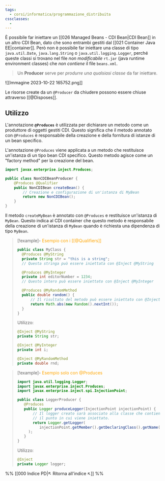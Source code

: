 ```yaml
---
tags:
  - corsi/informatica/programmazione_distribuita
cssclasses:
  - 
---
```

È possibile far iniettare un [[026 Managed Beans - CDI Bean|CDI Bean]] in un altro CDI Bean, dato che sono entrambi gestiti dal [[021 Container Java EE|container]]. Però non è possibile far iniettare una classe di tipo `java.util.Date`, `java.lang.String` o `java.util.logging.Logger`, perché queste classi si trovano nel file *non modificabile* `rt.jar` (java runtime environment classes) che *non contiene* il file `beans.xml`.

> Un **Producer** serve per *produrre una qualsiasi classe* da far iniettare.

![[Immagine 2023-10-22 165752.png]]

Le risorse create da un `@Producer` da chiudere possono essere chiuse attraverso [[@Disposes]].
## Utilizzo

L'annotazione **`@Produces`** è utilizzata per dichiarare un metodo come un produttore di oggetti gestiti CDI. Questo significa che il metodo annotato con `@Produces` è responsabile della creazione e della fornitura di istanze di un bean specifico.

L'annotazione `@Produces` viene applicata a un metodo che restituisce un'istanza di un tipo bean CDI specifico. Questo metodo agisce come un "factory method" per la creazione del bean.

```java
import javax.enterprise.inject.Produces;

public class NonCDIBeanProducer {
    @Produces @Qualifier
    public NonCDIBean createBean() {
        // Creazione e configurazione di un'istanza di MyBean
        return new NonCDIBean();
    }
}
```

Il metodo `createMyBean` è annotato con `@Produces` e restituisce un'istanza di `MyBean`. Questo indica al CDI container che questo metodo è responsabile della creazione di un'istanza di `MyBean` quando è richiesta una dipendenza di tipo `MyBean`.

> [!example]- <font color="orange">Esempio con i [[@Qualifiers]]</font>
>```Java
>public class MyClass {
>	@Produces @MyString
>	private String str = "this is a string"; 
>	// Questa stringa può essere iniettata con @Inject @MyString
>
>	@Produces @MyInteger
>	private int editorNumber = 1234; 
>	// Questo intero può essere iniettato con @Inject @MyInteger
>
>	@Produces @MyRandomMethod
>	public double random() {
>		// Il risultato del metodo può essere iniettato con @Inject @MyRandomMethod
>		return Math.abs(new Random().nextInt()); 
>	}
>}
>```
>
>Utilizzo:
>```Java
>@Inject @MyString
>private String str;
>
>@Inject @MyInteger
>private int i;
>
>@Inject @MyRandomMethod
>private double rnd;
>```

> [!example]- <font color="orange">Esempio solo con @Produces</font>
>```Java
>import java.util.logging.Logger;
>import javax.enterprise.inject.Produces;
>import javax.enterprise.inject.spi.InjectionPoint;
>
>public class LoggerProducer {
>    @Produces
>    public Logger produceLogger(InjectionPoint injectionPoint) {
>        // Il logger creato sarà associato alla classe che contiene 
>        // il punto in cui viene iniettato.
>        return Logger.getLogger(
>			injectionPoint.getMember().getDeclaringClass().getName()
>	   );
>    }
>}
>```
>Utilizzo:
>```Java
>@Inject 
>private Logger logger;
>```

%%
[[000 Indice PD|↖ Ritorna all'indice ↖]]
%%